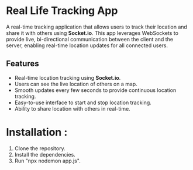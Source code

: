 # Real Life Tracking App

A real-time tracking application that allows users to track their location and share it with others using **Socket.io**. This app leverages WebSockets to provide live, bi-directional communication between the client and the server, enabling real-time location updates for all connected users.

## Features

- Real-time location tracking using **Socket.io**.
- Users can see the live location of others on a map.
- Smooth updates every few seconds to provide continuous location tracking.
- Easy-to-use interface to start and stop location tracking.
- Ability to share location with others in real-time.


# Installation :
1. Clone the repository.
2. Install the dependencies.
3. Run "npx nodemon app.js".
